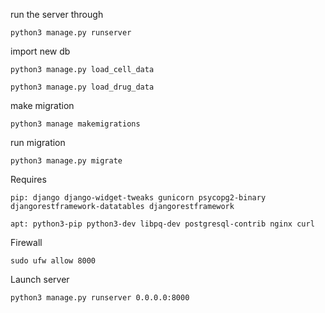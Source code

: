 run the server through

`python3 manage.py runserver`

import new db

`python3 manage.py load_cell_data`

`python3 manage.py load_drug_data`

make migration

`python3 manage makemigrations`

run migration

`python3 manage.py migrate`

Requires

`pip: django django-widget-tweaks gunicorn psycopg2-binary djangorestframework-datatables djangorestframework`

`apt: python3-pip python3-dev libpq-dev postgresql-contrib nginx curl`

Firewall

`sudo ufw allow 8000`

Launch server

`python3 manage.py runserver 0.0.0.0:8000`
